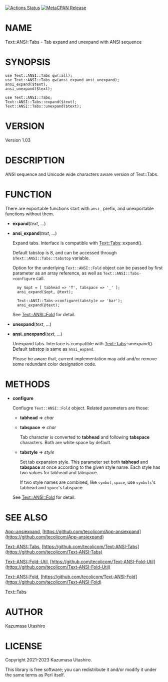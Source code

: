 [![Actions Status](https://github.com/tecolicom/Text-ANSI-Tabs/workflows/test/badge.svg)](https://github.com/tecolicom/Text-ANSI-Tabs/actions) [![MetaCPAN Release](https://badge.fury.io/pl/Text-ANSI-Tabs.svg)](https://metacpan.org/release/Text-ANSI-Tabs)
# NAME

Text::ANSI::Tabs - Tab expand and unexpand with ANSI sequence

# SYNOPSIS

    use Text::ANSI::Tabs qw(:all);
    use Text::ANSI::Tabs qw(ansi_expand ansi_unexpand);
    ansi_expand($text);
    ansi_unexpand($text);

    use Text::ANSI::Tabs;
    Text::ANSI::Tabs::expand($text);
    Text::ANSI::Tabs::unexpand($text);

# VERSION

Version 1.03

# DESCRIPTION

ANSI sequence and Unicode wide characters aware version of Text::Tabs.

# FUNCTION

There are exportable functions start with `ansi_` prefix, and
unexportable functions without them.

- **expand**(_text_, ...)
- **ansi\_expand**(_text_, ...)

    Expand tabs.  Interface is compatible with [Text::Tabs](https://metacpan.org/pod/Text%3A%3ATabs)::expand().

    Default tabstop is 8, and can be accessed through
    `$Text::ANSI::Tabs::tabstop` variable.

    Option for the underlying `Text::ANSI::Fold` object can be passed by
    first parameter as an array reference, as well as `Text::ANSI::Tabs->configure` call.

        my $opt = [ tabhead => 'T', tabspace => '_' ];
        ansi_expand($opt, @text);

        Text::ANSI::Tabs->configure(tabstyle => 'bar');
        ansi_expand(@text);

    See [Text::ANSI::Fold](https://metacpan.org/pod/Text%3A%3AANSI%3A%3AFold) for detail.

- **unexpand**(_text_, ...)
- **ansi\_unexpand**(_text_, ...)

    Unexpand tabs.  Interface is compatible with
    [Text::Tabs](https://metacpan.org/pod/Text%3A%3ATabs)::unexpand().  Default tabstop is same as `ansi_expand`.

    Please be aware that, current implementation may add and/or remove
    some redundant color designation code.

# METHODS

- **configure**

    Confiugre `Text::ANSI::Fold` object.  Related parameters are those:

    - **tabhead** => _char_
    - **tabspace** => _char_

        Tab character is converted to **tabhead** and following **tabspace**
        characters.  Both are white space by default.

    - **tabstyle** => _style_

        Set tab expansion style.  This parameter set both **tabhead** and
        **tabspace** at once according to the given style name.  Each style has
        two values for tabhead and tabspace.

        If two style names are combined, like `symbol,space`, use
        `symbols`'s tabhead and `space`'s tabspace.

    See [Text::ANSI::Fold](https://metacpan.org/pod/Text%3A%3AANSI%3A%3AFold) for detail.

# SEE ALSO

[App::ansiexpand](https://metacpan.org/pod/App%3A%3Aansiexpand),
[https://github.com/tecolicom/App-ansiexpand](https://github.com/tecolicom/App-ansiexpand)

[Text::ANSI::Tabs](https://metacpan.org/pod/Text%3A%3AANSI%3A%3ATabs),
[https://github.com/tecolicom/Text-ANSI-Tabs](https://github.com/tecolicom/Text-ANSI-Tabs)

[Text::ANSI::Fold::Util](https://metacpan.org/pod/Text%3A%3AANSI%3A%3AFold%3A%3AUtil),
[https://github.com/tecolicom/Text-ANSI-Fold-Util](https://github.com/tecolicom/Text-ANSI-Fold-Util)

[Text::ANSI::Fold](https://metacpan.org/pod/Text%3A%3AANSI%3A%3AFold),
[https://github.com/tecolicom/Text-ANSI-Fold](https://github.com/tecolicom/Text-ANSI-Fold)

[Text::Tabs](https://metacpan.org/pod/Text%3A%3ATabs)

# AUTHOR

Kazumasa Utashiro

# LICENSE

Copyright 2021-2023 Kazumasa Utashiro.

This library is free software; you can redistribute it and/or modify
it under the same terms as Perl itself.

